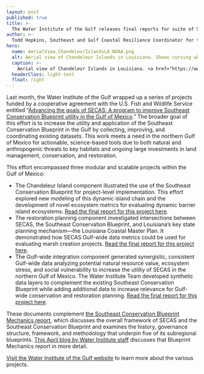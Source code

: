 ```yaml
---
layout: post
published: true
title: >-
  The Water Institute of the Gulf releases final reports for suite of SECAS projects
author: >-
  Todd Hopkins, Southeast and Gulf Coastal Resilience Coordinator for the U.S. Fish and Wildlife Service & Erin Kiskaddon, Benthic Ecologist for the Water Institute of the Gulf
hero:
  name: AerialView_ChandeleurIslandsLA_NOAA.png
  alt: Aerial view of Chandeleur Islands in Louisiana. Shows curving white bach with fringess of green marsh against a deep blue ocean and cloudless light blue sky.
  caption: >-
    Aerial view of Chandeleur Islands in Louisiana. <a href="https://www.flickr.com/photos/noaaphotolib/5184554937">Photo</a> by Erik Zobrist, NOAA Restoration Center. <a href="https://creativecommons.org/licenses/by/2.0/">CC BY 2.0</a>.
  headerClass: light-text
  float: right
---
```

Last month, the Water Institute of the Gulf wrapped up a series of projects funded by a cooperative agreement with the U.S. Fish and Wildlife Service entitled “[Advancing the goals of SECAS: A program to improve Southeast Conservation Blueprint utility in the Gulf of Mexico](http://secassoutheast.org/2020/04/23/Improving-the-Utility-of-the-Southeast-Blueprint-In-The-Gulf-Of-Mexico.html).” The broader goal of this effort is to increase the utility and application of the Southeast Conservation Blueprint in the Gulf by collecting, improving, and coordinating existing datasets. This work meets a need in the northern Gulf of Mexico for actionable, science-based tools due to both natural and anthropogenic threats to key habitats and ongoing large investments in land management, conservation, and restoration.<!--more-->

This effort encompassed three modular and scalable projects within the Gulf of Mexico:  
- The Chandeleur Island component illustrated the use of the Southeast Conservation Blueprint for project-level implementation. This effort explored new modeling of this dynamic island chain and the development of novel ecosystem metrics for evaluating dynamic barrier island ecosystems. [Read the final report for this project here](https://thewaterinstitute.org/assets/docs/projects/Advancement-of-the-Southeast-Conservation-Adaptation-Strategy-SECAS-for-Project-Scale-Planning-Chandeleur-Islands-Breton-National-Wildlife-Refuge-Restoration.pdf).
- The restoration planning component investigated intersections between SECAS, the Southeast Conservation Blueprint, and Louisiana’s key state planning mechanism—the Louisiana Coastal Master Plan. It demonstrated how SECAS Gulf-wide data metrics could be used for evaluating marsh creation projects. [Read the final report for this project here](https://thewaterinstitute.org/assets/docs/projects/Application-of-the-SECAS-Gulf-wide-Data-Suite-in-Restoration-Planning-Case-Study-of-Louisiana%E2%80%99s-2017-Coastal-Master-Plan.pdf).
- The Gulf-wide integration component generated synergistic, consistent Gulf-wide data analyzing potential natural resource value, ecosystem stress, and social vulnerability to increase the utility of SECAS in the northern Gulf of Mexico. The Water Institute Team developed synthetic data layers to complement the existing Southeast Conservation Blueprint while adding additional data to increase relevance for Gulf-wide conservation and restoration planning. [Read the final report for this project here](https://thewaterinstitute.org/assets/docs/projects/Improving-SECAS-Gulf-wide-Integration-Integrated-data-to-support-natural-resource-conservation-and-restoration-in-the-northern-Gulf-of-Mexico.pdf).

These documents complement [the Southeast Conservation Blueprint Mechanics report](https://thewaterinstitute.org/assets/docs/reports/WI_SECAS_Southeast_Conservation_Blueprint_Mechanics_Final_1.pdf), which discusses the overall framework of SECAS and the Southeast Conservation Blueprint and examines the history, governance structure, framework, and methodology that underpin five of its subregional blueprints. [This April blog by Water Institute staff](http://secassoutheast.org/2021/04/01/Mechanics-Of-The-Southeast-Conservation-Blueprint.html) discusses that Blueprint Mechanics report in more detail.

[Visit the Water Institute of the Gulf website](https://thewaterinstitute.org/projects/southeast-conservation-adaptation-strategy-secas-1-1) to learn more about the various projects.
